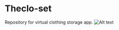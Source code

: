 # Theclo-set
Repository for virtual clothing storage app.
![Alt text](https://www.google.com/imgres?imgurl=https%3A%2F%2Flh3.googleusercontent.com%2Fproxy%2FogwfaF0iwa05OnTNQFyD0rZ384sAN74p5xwJE6qfJmrEFcmgxlXo4zg22lrlaLcaS_hp9pFCu8s8QZ-GgDy37DxWVOHpq2B4IV35vb4wgHBWfJiYqI_AVARVMaguPane4Raedg%3Dw530-h212-p&imgrefurl=https%3A%2F%2Fwww.google.com%2F&docid=y14FcUQOGl6RfM&tbnid=UcmuOLsNXBMZ7M%3A&vet=10ahUKEwiZ6KeJ77HfAhXoTN8KHTNBBqgQMwg9KAAwAA..i&w=530&h=212&bih=938&biw=1920&q=GOOGLE&ved=0ahUKEwiZ6KeJ77HfAhXoTN8KHTNBBqgQMwg9KAAwAA&iact=mrc&uact=8)
